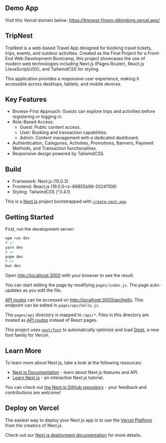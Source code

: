 ## Demo App
Visit this Vercel domain below:
https://tripnest-finpro-dibimbing.vercel.app/

## TripNest
TripNest is a web-based Travel App designed for booking travel tickets, trips, events, and outdoor activities. Created as the Final Project for a Front-End Web Development Bootcamp, this project showcases the use of modern web technologies including Next.js (Pages Router), React.js (JavaScript/JSX), and TailwindCSS for styling.

This application provides a responsive user experience, making it accessible across desktops, tablets, and mobile devices.

## Key Features
- Browse-First Approach: Guests can explore trips and activities before registering or logging in.
- Role-Based Access:
  -  Guest: Public content access.
  -  User: Booking and transaction capabilities.
  -  Admin: Content management with a dedicated dashboard.
- Authentication, Categories, Activities, Promotions, Banners, Payment Methods, and Transaction functionalities.
- Responsive design powered by TailwindCSS.

## Build
- Framework: Next.js (15.0.3)
- Frontend: React.js (19.0.0-rc-66855b96-20241106)
- Styling: TailwindCSS (^3.4.1)

This is a [Next.js](https://nextjs.org) project bootstrapped with [`create-next-app`](https://nextjs.org/docs/pages/api-reference/create-next-app).

## Getting Started

First, run the development server:

```bash
npm run dev
# or
yarn dev
# or
pnpm dev
# or
bun dev
```

Open [http://localhost:3000](http://localhost:3000) with your browser to see the result.

You can start editing the page by modifying `pages/index.js`. The page auto-updates as you edit the file.

[API routes](https://nextjs.org/docs/pages/building-your-application/routing/api-routes) can be accessed on [http://localhost:3000/api/hello](http://localhost:3000/api/hello). This endpoint can be edited in `pages/api/hello.js`.

The `pages/api` directory is mapped to `/api/*`. Files in this directory are treated as [API routes](https://nextjs.org/docs/pages/building-your-application/routing/api-routes) instead of React pages.

This project uses [`next/font`](https://nextjs.org/docs/pages/building-your-application/optimizing/fonts) to automatically optimize and load [Geist](https://vercel.com/font), a new font family for Vercel.

## Learn More

To learn more about Next.js, take a look at the following resources:

- [Next.js Documentation](https://nextjs.org/docs) - learn about Next.js features and API.
- [Learn Next.js](https://nextjs.org/learn-pages-router) - an interactive Next.js tutorial.

You can check out [the Next.js GitHub repository](https://github.com/vercel/next.js) - your feedback and contributions are welcome!

## Deploy on Vercel

The easiest way to deploy your Next.js app is to use the [Vercel Platform](https://vercel.com/new?utm_medium=default-template&filter=next.js&utm_source=create-next-app&utm_campaign=create-next-app-readme) from the creators of Next.js.

Check out our [Next.js deployment documentation](https://nextjs.org/docs/pages/building-your-application/deploying) for more details.
